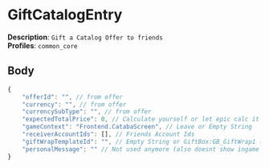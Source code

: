 # GiftCatalogEntry

**Description**: `Gift a Catalog Offer to friends` \
**Profiles**: `common_core`

## Body

```js
{
    "offerId": "", // from offer
    "currency": "", // from offer
    "currencySubType": "", // from offer
    "expectedTotalPrice": 0, // Calculate yourself or let epic calc it (using their endpoint)
    "gameContext": "Frontend.CatabaScreen", // Leave or Empty String
    "receiverAccountIds": [], // Friends Account Ids
    "giftWrapTemplateId": "", // Empty String or GiftBox:GB_GiftWrap1 (1-4)
    "personalMessage": "" // Not used anymore (also doesnt show ingame anymore since v23.00)
}
```
